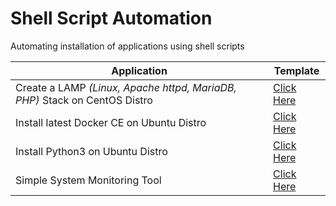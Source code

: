 # Shell Script Automation

Automating installation of applications using shell scripts


Application | Template
----------- | --------
Create a LAMP _(Linux, Apache httpd, MariaDB, PHP)_ Stack on CentOS Distro | [Click Here](lamp_stack.sh)
Install latest Docker CE on Ubuntu Distro | [Click Here](docker_on_ubuntu.sh)
Install Python3 on Ubuntu Distro | [Click Here](python3_on_ubuntu.sh)
Simple System Monitoring Tool | [Click Here](system_monitor.sh)
